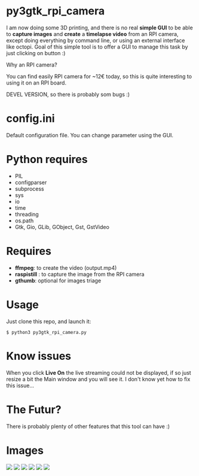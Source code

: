 # py3gtk_rpi_camera

I am now doing some 3D printing, and there is no real **simple GUI** to be able to
**capture images** and **create** a **timelapse video** from an RPI camera, except doing everything
by command line, or using an external interface like octopi.
Goal of this simple tool is to offer a GUI to manage this task by just clicking
on button :)

Why an RPI camera?

You can find easily RPI camera for ~12€ today, so this is quite interesting to using it on an RPI board.

DEVEL VERSION, so there is probably som bugs :)

# config.ini

Default configuration file. You can change parameter using the GUI.

# Python requires

* PIL 
* configparser
* subprocess
* sys
* io
* time
* threading
* os.path
* Gtk, Gio, GLib, GObject, Gst, GstVideo

# Requires

* **ffmpeg**: to create the video (output.mp4)
* **raspistill** : to capture the image from the RPI camera
* **gthumb**: optional for images triage

# Usage

Just clone this repo, and launch it:
```
$ python3 py3gtk_rpi_camera.py
```

# Know issues

When you click **Live On** the live streaming could not be displayed,
if so just resize a bit the Main window and you will see it.
I don't know yet how to fix this issue...

# The Futur?

There is probably plenty of other features that this tool can have :)

# Images

![](images/interface.jpg)
![](images/settings.jpg)
![](images/help.jpg)
![](images/live.jpg)
![](images/test.jpg)
![](images/vsettings.jpg)

